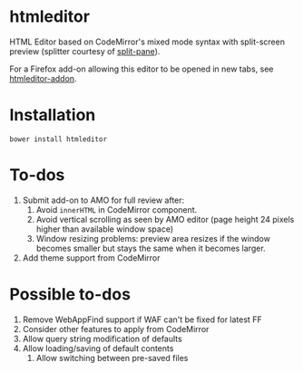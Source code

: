 # htmleditor

HTML Editor based on CodeMirror's mixed mode syntax with
split-screen preview (splitter courtesy of
[split-pane](https://github.com/shagstrom/split-pane)).

For a Firefox add-on allowing this editor to be opened
in new tabs, see
[htmleditor-addon](https://github.com/brettz9/htmleditor-addon).

# Installation

`bower install htmleditor`

# To-dos
1. Submit add-on to AMO for full review after:
    1. Avoid `innerHTML` in CodeMirror component.
    2. Avoid vertical scrolling as seen by AMO editor (page height 24 pixels higher than available window space)
    3. Window resizing problems: preview area resizes if the window becomes smaller but stays the same when it becomes larger.
1. Add theme support from CodeMirror

# Possible to-dos
1. Remove WebAppFind support if WAF can't be fixed for latest FF
1. Consider other features to apply from CodeMirror
1. Allow query string modification of defaults
1. Allow loading/saving of default contents
    1. Allow switching between pre-saved files
